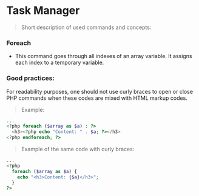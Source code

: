 # Task Manager
> Short description of used commands and concepts:

### Foreach
* This command goes through all indexes of an array variable. It assigns each index to a temporary variable.

### Good practices:
For readability purposes, one should not use curly braces to open or close PHP commands when these codes are mixed with HTML markup codes.
> Example:
```php
...
<?php foreach ($array as $a) : ?>
  <h3><?php echo "Content: " . $a; ?></h3>
<?php endforeach; ?>
```
> Example of the same code with curly braces:
```php
...
<?php
  foreach ($array as $a) {
    echo "<h3>Content: {$a}</h3>";
  }
?>
```
